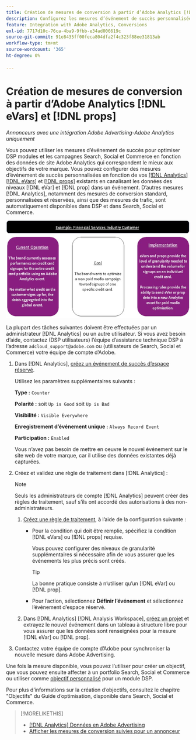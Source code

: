 ```yaml
---
title: Création de mesures de conversion à partir d’Adobe Analytics [!DNL eVars]  et de props
description: Configurez les mesures d’événement de succès personnalisées à l’aide des données de niveau  [!DNL eVar] et  [!DNL prop].
feature: Integration with Adobe Analytics, Conversions
exl-id: 7717d10c-76ca-4ba9-9fbb-e34ad006619c
source-git-commit: 91e8435ff00feca804dfa2f4c323f88ee31813ab
workflow-type: tm+mt
source-wordcount: '365'
ht-degree: 0%

---
```


# Création de mesures de conversion à partir d’Adobe Analytics [!DNL eVars] et [!DNL props]

*Annonceurs avec une intégration Adobe Advertising-Adobe Analytics uniquement*

Vous pouvez utiliser les mesures d’événement de succès pour optimiser DSP modules et les campagnes Search, Social et Commerce en fonction des données de site Adobe Analytics qui correspondent le mieux aux objectifs de votre marque. Vous pouvez configurer des mesures d’événement de succès personnalisées en fonction de vos [[!DNL Analytics] [!DNL eVars]](https://experienceleague.adobe.com/docs/analytics/components/dimensions/evar.html) et [[!DNL props]](https://experienceleague.adobe.com/docs/analytics/components/dimensions/prop.html) existants en canalisant les données des niveaux [!DNL eVar] et [!DNL prop] dans un événement. D’autres mesures [!DNL Analytics], notamment des mesures de conversion standard, personnalisées et réservées, ainsi que des mesures de trafic, sont automatiquement disponibles dans DSP et dans Search, Social et Commerce.

![Exemple d’utilisation](/help/integrations/assets/a4adc-conversion-evar-example.jpg "Exemple d’utilisation")

La plupart des tâches suivantes doivent être effectuées par un administrateur [!DNL Analytics] ou un autre utilisateur. Si vous avez besoin d’aide, contactez (DSP utilisateurs) l’équipe d’assistance technique DSP à l’adresse `adcloud_support@adobe.com` ou (utilisateurs de Search, Social et Commerce) votre équipe de compte d’Adobe.

1. Dans [!DNL Analytics], [créez un événement de succès d’espace réservé](https://experienceleague.adobe.com/en/docs/analytics/admin/admin-tools/manage-report-suites/edit-report-suite/conversion-variables/success-event).

   Utilisez les paramètres supplémentaires suivants :

   **Type :** `Counter`

   **Polarité :** soit `Up is Good` soit `Up is Bad`

   **Visibilité :** `Visible Everywhere`

   **Enregistrement d’événement unique :** `Always Record Event`

   **Participation :** `Enabled`

   Vous n’avez pas besoin de mettre en oeuvre le nouvel événement sur le site web de votre marque, car il utilise des données existantes déjà capturées.

1. Créez et validez une règle de traitement dans [!DNL Analytics] :

   >[!NOTE]
   >
   >Seuls les administrateurs de compte [!DNL Analytics] peuvent créer des règles de traitement, sauf s’ils ont accordé des autorisations à des non-administrateurs.

   1. [Créez une règle de traitement](https://experienceleague.adobe.com/docs/analytics/admin/admin-tools/manage-report-suites/edit-report-suite/report-suite-general/c-processing-rules/c-processing-rules-configuration/t-processing-rules.html?lang=en), à l’aide de la configuration suivante :

      * Pour la condition qui doit être remplie, spécifiez la condition [!DNL eVars] ou [!DNL props] requise.

        Vous pouvez configurer des niveaux de granularité supplémentaires si nécessaire afin de vous assurer que les événements les plus précis sont créés.

        >[!TIP]
        >
        >La bonne pratique consiste à n’utiliser qu’un [!DNL eVar] ou [!DNL prop].

      * Pour l’action, sélectionnez **Définir l’événement** et sélectionnez l’événement d’espace réservé.

   1. Dans [!DNL Analytics] [!DNL Analysis Workspace], [créez un projet](https://experienceleague.adobe.com/docs/analytics/analyze/analysis-workspace/home.html) et extrayez le nouvel événement dans un tableau à structure libre pour vous assurer que les données sont renseignées pour la mesure [!DNL eVar] ou [!DNL prop].

1. Contactez votre équipe de compte d’Adobe pour synchroniser la nouvelle mesure dans Adobe Advertising.

Une fois la mesure disponible, vous pouvez l’utiliser pour créer un objectif, que vous pouvez ensuite affecter à un portfolio Search, Social et Commerce ou utiliser comme [objectif personnalisé](/help/dsp/optimization/custom-goal.md) pour un module DSP.

Pour plus d’informations sur la création d’objectifs, consultez le chapitre &quot;Objectifs&quot; du Guide d’optimisation, disponible dans Search, Social et Commerce.

>[!MORELIKETHIS]
>
>* [[!DNL Analytics] Données en Adobe Advertising](/help/integrations/analytics/analytics-data-in-advertising.md)
>* [Afficher les mesures de conversion suivies pour un annonceur](/help/search-social-commerce/admin/conversion-metrics/conversion-metric-view-tracked.md)

